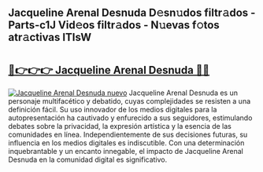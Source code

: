 ## Jacqueline Arenal Desnuda D𝚎sn𝚞dos filtr𝚊dos - Parts-c1J Vid𝚎os filtr𝚊dos - N𝚞evas f𝚘tos atr𝚊ctivas lTIsW

# <h2><a href="http://mb1721.tromn.icu/?c=Jacqueline+Arenal+Desnuda">🔗👉👉👉 Jacqueline Arenal Desnuda 🔗🔗</a></h2>

[![Jacqueline Arenal Desnuda nuevo](https://i.imgur.com/pEAQMta.gif)](http://mb1721.tromn.icu/?c=Jacqueline+Arenal+Desnuda)
Jacqueline Arenal Desnuda es un personaje multifacético y debatido, cuyas complejidades se resisten a una definición fácil.  Su uso innovador de los medios digitales para la autopresentación ha cautivado y enfurecido a sus seguidores, estimulando debates sobre la privacidad, la expresión artística y la esencia de las comunidades en línea. Independientemente de sus decisiones futuras, su influencia en los medios digitales es indiscutible. Con una determinación inquebrantable y un encanto innegable, el impacto de Jacqueline Arenal Desnuda en la comunidad digital es significativo.
